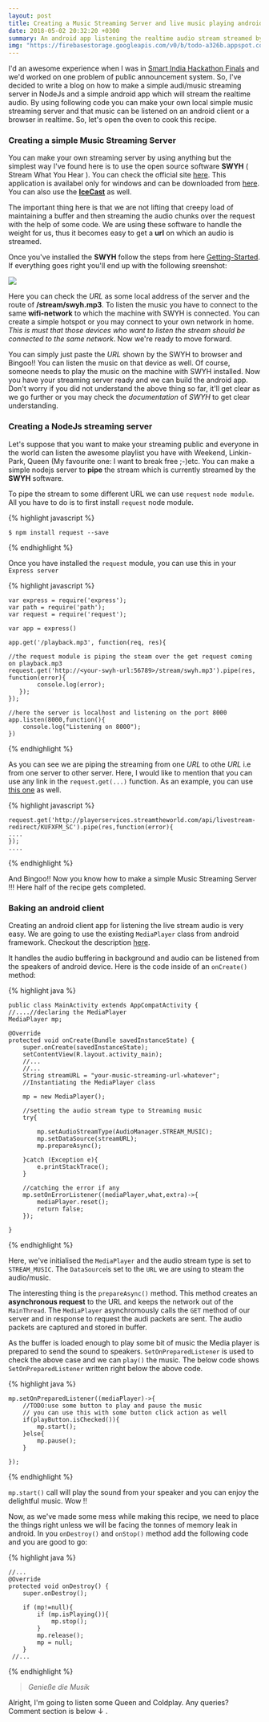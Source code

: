 ```yaml
---
layout: post
title: Creating a Music Streaming Server and live music playing android client
date: 2018-05-02 20:32:20 +0300
summary: An android app listening the realtime audio stream streamed by the simple streaming server created by your own.
img: "https://firebasestorage.googleapis.com/v0/b/todo-a326b.appspot.com/o/music.jpg?alt=media&token=bef54bbf-1a9c-4bee-8486-2e251e1563bd"
---
```


I'd an awesome experience when I was in [Smart India Hackathon Finals](https://innovate.mygov.in/sih2018/) and we'd worked on one problem of public announcement system. So, I've decided to write a blog on how to make a simple audi/music streaming server in NodeJs and a simple android app which will stream the realtime audio. By using following code you can make your own local simple music streaming server and that music can be listened on an  android client or a browser in realtime. So, let's open the oven to cook this recipe. 


### Creating a simple Music Streaming Server
You can make your own streaming server by using anything but the simplest way I've found here is to use the open source software **SWYH** ( Stream What You Hear ). You can check the official site [here](https://www.streamwhatyouhear.com/). This application is availabel only for windows and can be downloaded from [here](https://www.streamwhatyouhear.com/download/). You can also use the **[IceCast](http://icecast.org/)** as well. 

The important thing here is that we are not lifting that creepy load of maintaining a buffer and then streaming the audio chunks over the request with the help of some code. We are using these software to handle the weight for us, thus it becomes easy to get a **url** on which an audio is streamed.

Once you've installed the **SWYH** follow the steps from here [Getting-Started](https://www.streamwhatyouhear.com/getting-started/). If everything goes right you'll end up with the following sreenshot:

![](http://www.streamwhatyouhear.com/wp-content/uploads/2012/11/4.png)

Here you can check the _URL_ as some local address of the server and the route of **/stream/swyh.mp3**.
To listen the music you have to connect to the same **wifi-network** to which the machine with SWYH is connected. You can create a simple hotspot or you may connect to your own network in home. _This is must that those devices who want to listen the stream should be connected to the same network_. Now we're ready to move forward.

You can simply just paste the _URL_ shown by the SWYH to browser and Bingoo!! You can listen the music on that device as well. Of course, someone needs to play the music on the machine with SWYH installed.
Now you have your streaming server ready and we can build the android app. Don't worry if you did not understand the above thing so far, it'll get clear as we go further or you may check the _documentation_ of _SWYH_ to get clear understanding.

### Creating a NodeJs streaming server
Let's suppose that you want to make your streaming public and everyone in the world can listen the awesome playlist you have with Weekend, Linkin-Park, Queen (My favourite one: I want to break free ;-)etc. You can make a simple nodejs server to **pipe** the stream which is currently streamed by the **SWYH** software. 

To pipe the stream to some different URL we can use `request` `node module`. All you have to do is to first install `request` node module.

{% highlight javascript %}
	
    $ npm install request --save
{% endhighlight %}

Once you have installed the `request` module, you can use this in your `Express server`

{% highlight javascript %}
	
    var express = require('express');
    var path = require('path');
    var request = require('request');
    
    var app = express()
    
    app.get('/playback.mp3', function(req, res){
    
    //the request module is piping the steam over the get request coming on playback.mp3
    request.get('http://<your-swyh-url:56789>/stream/swyh.mp3').pipe(res, function(error){
       		console.log(error);
       });
    });
    
    //here the server is localhost and listening on the port 8000
    app.listen(8000,function(){
		console.log("Listening on 8000");
	})
    
{% endhighlight %}

As you can see we are piping the streaming from one _URL_ to othe _URL_ i.e from one server to other server. Here, I would like to mention that you can use any link in the `request.get(...)` function. 
As an example, you can use [this one](http://playerservices.streamtheworld.com/api/livestream-redirect/KUFXFM_SC) as well. 

{% highlight javascript %}
	
    request.get('http://playerservices.streamtheworld.com/api/livestream-redirect/KUFXFM_SC').pipe(res,function(error){
    ....
    });
    ....
{% endhighlight %}

And Bingoo!! Now you know how to make a simple Music Streaming Server !!!
Here half of the recipe gets completed.

### Baking an android client
Creating an android client app for listening the live stream audio is very easy. We are going to use the existing `MediaPlayer` class from android framework. Checkout the description [here](https://developer.android.com/reference/android/media/MediaPlayer).

It handles the audio buffering in background and audio can be listened from the speakers of android device. 
Here is the code inside of an `onCreate()` method: 

{% highlight java %}

    public class MainActivity extends AppCompatActivity {
    //....//declaring the MediaPlayer
    MediaPlayer mp;
        
    @Override
    protected void onCreate(Bundle savedInstanceState) {
    	super.onCreate(savedInstanceState);
        setContentView(R.layout.activity_main);
        //...
        //...
        String streamURL = "your-music-streaming-url-whatever";
        //Instantiating the MediaPlayer class
        
        mp = new MediaPlayer();
        
        //setting the audio stream type to Streaming music
        try{

            mp.setAudioStreamType(AudioManager.STREAM_MUSIC);
            mp.setDataSource(streamURL);
            mp.prepareAsync();

        }catch (Exception e){
            e.printStackTrace();
        }
        
        //catching the error if any
        mp.setOnErrorListener((mediaPlayer,what,extra)->{
            mediaPlayer.reset();
            return false;
        });
       
    }
{% endhighlight %}

Here, we've initialised the `MediaPlayer` and the audio stream type is set to `STREAM_MUSIC`. 
The `DataSource`is set to the `URL` we are using to steam the audio/music.

The interesting thing is the `prepareAsync()` method. This method creates an **asynchronous request** to the URL and keeps the network out of the `MainThread`. The `MediaPlayer` asynchromously calls the `GET` method of our server and in response to request the audi packets are sent. The audio packets are captured and stored in buffer. 

As the buffer is loaded enough to play some bit of music the Media player is prepared to send the sound to speakers. `SetOnPreparedListener` is used to check the above case and we can `play()` the music. The below code shows `SetOnPreparedListener` written right below the above code. 

{% highlight java %}
	
    mp.setOnPreparedListener((mediaPlayer)->{
    	//TODO:use some button to play and pause the music
        // you can use this with some button click action as well
    	if(playButton.isChecked()){
        	mp.start();
        }else{
        	mp.pause();
        }
        
    });
{% endhighlight %}

`mp.start()` call will play the sound from your speaker and you can enjoy the delightful music. Wow !!


Now, as we've made some mess while making this recipe, we need to place the things right unless we will be facing the tonnes of memory leak in android.
In you `onDestroy()` and `onStop()` method add the following code and you are good to go: 

{% highlight java %}

    //...
    @Override
    protected void onDestroy() {
        super.onDestroy();

        if (mp!=null){
            if (mp.isPlaying()){
                mp.stop();
            }
            mp.release();
            mp = null;
        }
     //...
{% endhighlight %}

>_Genieße die Musik_ 

Alright, I'm going to listen some Queen and Coldplay. Any queries? Comment section is below ↓ .
